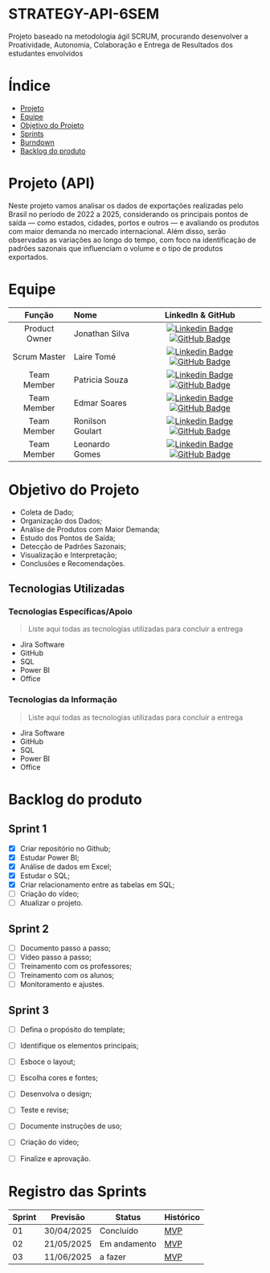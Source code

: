 # STRATEGY-API-6SEM


Projeto baseado na metodologia ágil SCRUM, procurando desenvolver a Proatividade, Autonomia, Colaboração e Entrega de Resultados dos estudantes envolvidos

# Índice
* [Projeto](#projeto-template)
* [Equipe](#equipe)
* [Objetivo do Projeto](#objetivo-do-projeto)
* [Sprints](#Sprints)
* [Burndown](#Burndown)
* [Backlog do produto](#Backlog-do-produto)

# Projeto (API) 
Neste projeto vamos analisar os dados de exportações realizadas pelo Brasil no período de 2022 a 2025, considerando os principais pontos de saída — como estados, cidades, portos e outros — e avaliando os produtos com maior demanda no mercado internacional. Além disso, serão observadas as variações ao longo do tempo, com foco na identificação de padrões sazonais que influenciam o volume e o tipo de produtos exportados.

# Equipe
|    Função     | Nome                                  |                                                                                                                                                      LinkedIn & GitHub                                                                                                                                                      |
| :-----------: | :------------------------------------ | :-------------------------------------------------------------------------------------------------------------------------------------------------------------------------------------------------------------------------------------------------------------------------------------------------------------------------: |
| Product Owner |   Jonathan Silva        | [![Linkedin Badge](https://img.shields.io/badge/Linkedin-blue?style=flat-square&logo=Linkedin&logoColor=white)](https://www.linkedin.com/in/jonathan-silva-a46380185?utm_source=share&utm_campaign=share_via&utm_content=profile&utm_medium=ios_app) [![GitHub Badge](https://img.shields.io/badge/GitHub-111217?style=flat-square&logo=github&logoColor=white)](https://github.com/JonathanChristiandaSilva)     |                 |
| Scrum Master  | Laire Tomé |      [![Linkedin Badge](https://img.shields.io/badge/Linkedin-blue?style=flat-square&logo=Linkedin&logoColor=white)](https://www.linkedin.com/in/laire-tom%C3%A9-815aa822b?utm_source=share&utm_campaign=share_via&utm_content=profile&utm_medium=android_app) [![GitHub Badge](https://img.shields.io/badge/GitHub-111217?style=flat-square&logo=github&logoColor=white)](https://github.com/LaireTome)     |
| Team Member   | Patricia Souza              |         [![Linkedin Badge](https://img.shields.io/badge/Linkedin-blue?style=flat-square&logo=Linkedin&logoColor=white)](https://www.linkedin.com/in/patr%C3%ADcia-de-lima-moraes-souza-021579188?utm_source=share&utm_campaign=share_via&utm_content=profile&utm_medium=android_app) [![GitHub Badge](https://img.shields.io/badge/GitHub-111217?style=flat-square&logo=github&logoColor=white)](https://github.com/Patylmsouza)        |
|  Team Member  | Edmar Soares                 |         [![Linkedin Badge](https://img.shields.io/badge/Linkedin-blue?style=flat-square&logo=Linkedin&logoColor=white)](https://www.linkedin.com/in/caio-vitor-c1/) [![GitHub Badge](https://img.shields.io/badge/GitHub-111217?style=flat-square&logo=github&logoColor=white)](https://github.com/edmarsoaressantos)        |
|  Team Member  | Ronilson Goulart                 |    [![Linkedin Badge](https://img.shields.io/badge/Linkedin-blue?style=flat-square&logo=Linkedin&logoColor=white)](https://br.linkedin.com/in/ronilson-goulart-030341241) [![GitHub Badge](https://img.shields.io/badge/GitHub-111217?style=flat-square&logo=github&logoColor=white)](https://github.com/RGoulart93)   |
|  Team Member  | Leonardo Gomes       |           [![Linkedin Badge](https://img.shields.io/badge/Linkedin-blue?style=flat-square&logo=Linkedin&logoColor=white)](https://www.linkedin.com/in/leonardo-gomess) [![GitHub Badge](https://img.shields.io/badge/GitHub-111217?style=flat-square&logo=github&logoColor=white)](https://github.com/leogomes51)          |

# Objetivo do Projeto

* Coleta de Dado;
* Organização dos Dados;
* Análise de Produtos com Maior Demanda;
* Estudo dos Pontos de Saída;
* Detecção de Padrões Sazonais;
* Visualização e Interpretação;
* Conclusões e Recomendações.

## Tecnologias Utilizadas

 ### Tecnologias Específicas/Apoio
 > Liste aqui todas as tecnologias utilizadas para concluir a entrega
  * Jira Software
  * GitHub
  * SQL
  * Power BI
  * Office
 ### Tecnologias da Informação
 > Liste aqui todas as tecnologias utilizadas para concluir a entrega
  * Jira Software
  * GitHub
  * SQL
  * Power BI
  * Office
# Backlog do produto

## Sprint 1
- [x] Criar repositório no Github;
- [x] Estudar Power BI;
- [x] Análise de dados em Excel;
- [x] Estudar o SQL;
- [x] Criar relacionamento entre as tabelas em SQL;
- [ ] Criação do vídeo;
- [ ] Atualizar o projeto.

## Sprint 2
- [ ] Documento passo a passo;
- [ ] Vídeo passo a passo;
- [ ] Treinamento com os professores;
- [ ] Treinamento com os alunos;
- [ ] Monitoramento e ajustes.
      
## Sprint 3
- [ ] Defina o propósito do template;
- [ ] Identifique os elementos principais;
- [ ] Esboce o layout;
- [ ] Escolha cores e fontes;
- [ ] Desenvolva o design;
- [ ] Teste e revise;
- [ ] Documente instruções de uso;
- [ ] Criação do vídeo;
- [ ] Finalize e aprovação.
      

# Registro das Sprints

Sprint | Previsão | Status| Histórico|
|------|--------|------|--------|
|01 | 30/04/2025 | Concluído| [MVP](https://) | 
|02|  21/05/2025| Em andamento|[MVP](https://) | 
|03| 11/06/2025 | a fazer|[MVP](https://) |   
